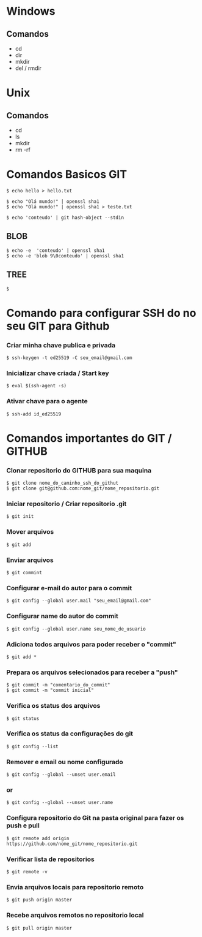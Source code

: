 # Windows
## Comandos
- cd
- dir
- mkdir
- del / rmdir

# Unix
## Comandos
- cd
- ls
- mkdir
- rm -rf


# Comandos Basicos GIT

    $ echo hello > hello.txt

    $ echo "Olá mundo!" | openssl sha1
    $ echo "Olá mundo!" | openssl sha1 > teste.txt

    $ echo 'conteudo' | git hash-object --stdin

## BLOB
    $ echo -e  'conteudo' | openssl sha1
    $ echo -e 'blob 9\0conteudo' | openssl sha1

## TREE
    $

# Comando para configurar SSH do no seu GIT para Github

### Criar minha chave publica e privada
    $ ssh-keygen -t ed25519 -C seu_email@gmail.com

### Inicializar chave criada / Start key
    $ eval $(ssh-agent -s)

### Ativar chave para o agente
    $ ssh-add id_ed25519


# Comandos importantes do GIT / GITHUB

### Clonar repositorio do GITHUB para sua maquina
    $ git clone nome_do_caminho_ssh_do_githut
    $ git clone git@github.com:nome_git/nome_repositorio.git

### Iniciar repositorio / Criar repositorio .git
    $ git init

### Mover arquivos
    $ git add

### Enviar arquivos
    $ git commint

### Configurar e-mail do autor para o commit
    $ git config --global user.mail "seu_email@gmail.com"

### Configurar name do autor do commit
    $ git config --global user.name seu_nome_de_usuario

### Adiciona todos arquivos para poder receber o "commit"
    $ git add *

### Prepara os arquivos selecionados para receber a "push"
    $ git commit -m "comentario_do_commit"
    $ git commit -m "commit inicial"

### Verifica os status dos arquivos
    $ git status

### Verifica os status da configurações do git
    $ git config --list

### Remover e email ou nome configurado
    $ git config --global --unset user.email 
### or
    $ git config --global --unset user.name

### Configura repositorio do Git na pasta original para fazer os push e pull
    $ git remote add origin https://github.com/nome_git/nome_repositorio.git

### Verificar lista de repositorios	
    $ git remote -v

### Envia arquivos locais para repositorio remoto
    $ git push origin master

### Recebe arquivos remotos no repositorio local 
    $ git pull origin master